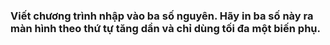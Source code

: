 ### Viết chương trình nhập vào ba số nguyên. Hãy in ba số này ra màn hình theo thứ tự tăng dần và chỉ dùng tối đa một biến phụ.